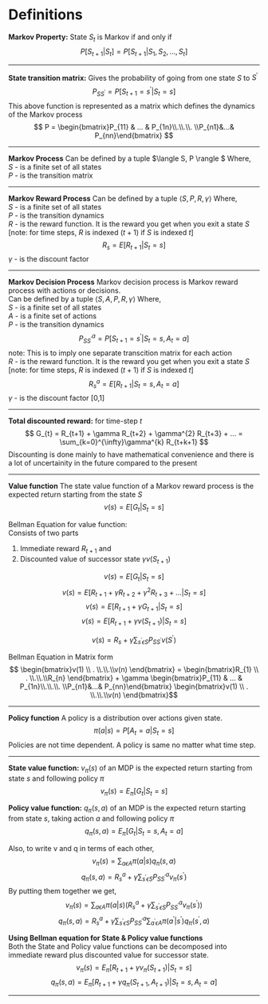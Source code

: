 # **Definitions**

**Markov Property:** State $S_{t}$ is Markov if and only if
$$ P[S_{t+1} | S_{t}] = P[S_{t+1} | S_{1}, S_{2}, ..., S_{t}] $$

---

**State transition matrix:** Gives the probability of going from one state $S$ to $S^{'}$
$$ P_{SS^{'}} = P[S_{t+1} = s^{'} | S_{t} = s]  $$
This above function is represented as a matrix which defines the dynamics of the Markov process
$$ P = \begin{bmatrix}P_{11} & ... & P_{1n}\\.\\.\\. \\P_{n1}&...& P_{nn}\end{bmatrix} $$

---

**Markov Process**
Can be defined by a tuple $\langle S, P \rangle $ Where,  
$S$ - is a finite set of all states  
$P$ - is the transition matrix  

---

**Markov Reward Process**
Can be defined by a tuple $\langle S, P, R, \gamma \rangle$ Where,  
$S$ - is a finite set of all states  
$P$ - is the transition dynamics  
$R$ - is the reward function. It is the reward you get when you exit a state $S$ [note: for time steps, $R$ is indexed $(t+1)$ if $S$ is indexed $t$]
$$ R_{s} = E[R_{t+1} | S_{t} = s]$$
$\gamma$ - is the discount factor  

---

**Markov Decision Process**
Markov decision process is Markov reward process with actions or decisions.  
Can be defined by a tuple $\langle S, A, P, R, \gamma \rangle$ Where,  
$S$ - is a finite set of all states  
$A$ - is a finite set of actions  
$P$ - is the transition dynamics  
$$ P_{SS^{'}}^{a} = P[S_{t+1} = s^{'} | S_{t} = s, A_{t} = a]  $$
note: This is to imply one separate transcition matrix for each action  
$R$ - is the reward function. It is the reward you get when you exit a state $S$ [note: for time steps, $R$ is indexed $(t+1)$ if $S$ is indexed $t$]
$$ R_{s}^{a} = E[R_{t+1} | S_{t} = s, A_{t}=a] $$
$\gamma$ - is the discount factor [0,1]  

---

**Total discounted reward:** for time-step $t$  
$$ G_{t} = R_{t+1} + \gamma R_{t+2} + \gamma^{2} R_{t+3} + ... = \sum_{k=0}^{\infty}\gamma^{k} R_{t+k+1} $$
Discounting is done mainly to have mathematical convenience and there is a lot of uncertainity in the future compared to the present

---

**Value function**
The state value function of a Markov reward process is the expected return starting from the state $S$
$$ v(s)  = E[G_{t} | S_{t} = s] $$

Bellman Equation for value function:  
Consists of two parts  
1. Immediate reward $R_{t+1}$ and   
2. Discounted value of successor state $\gamma v(S_{t+1})$

$$ v(s) = E[G_{t} | S_{t}=s] $$
$$ v(s) = E[R_{t+1} + \gamma R_{t+2} + \gamma^{2} R_{t+3} + ... | S_{t}=s] $$
$$ v(s) = E[R_{t+1} + \gamma G_{t+1} | S_{t}=s] $$
$$ v(s) = E[R_{t+1} + \gamma v(S_{t+1}) | S_{t}=s] $$  

$$ v(s) = R_{s} + \gamma \sum_{s^{'}\epsilon S} P_{SS^{'}}v(S^{'}) $$

Bellman Equation in Matrix form
$$ \begin{bmatrix}v(1) \\ . \\.\\.\\v(n) \end{bmatrix} = \begin{bmatrix}R_{1} \\ . \\.\\.\\R_{n} \end{bmatrix}  +  \gamma \begin{bmatrix}P_{11} & ... & P_{1n}\\.\\.\\. \\P_{n1}&...& P_{nn}\end{bmatrix}   \begin{bmatrix}v(1) \\ . \\.\\.\\v(n) \end{bmatrix}$$

---

**Policy function**
A policy is a distribution over actions given state.
$$ \pi(a|s) = P[A_{t}=a | S_{t}=s] $$
Policies are not time dependent. A policy is same no matter what time step.

---

**State value function:** $v_{\pi}(s)$ of an MDP is the expected return starting from state $s$ and following policy $\pi$
$$ v_{\pi}(s) = E_{\pi}[G_{t} | S_{t}=s] $$

**Policy value function:** $q_{\pi}(s,a)$ of an MDP is the expected return starting from state $s$, taking action $a$ and following policy $\pi$
$$ q_{\pi}(s,a) = E_{\pi}[G_{t} | S_{t}=s,A_{t}=a] $$

Also, to write v and q in terms of each other,  
$$ v_{\pi}(s) = \sum_{a \epsilon A} \pi(a|s)q_{\pi}(s,a) $$
$$ q_{\pi}(s,a) = R_{s}^{a} + \gamma \sum_{s^{'} \epsilon S} P_{SS^{'}}^{a}v_{\pi}(s^{'}) $$
By putting them together we get,
$$ v_{\pi}(s) = \sum_{a \epsilon A}\pi(a|s)(R_{s}^{a} + \gamma \sum_{s^{'} \epsilon S} P_{SS^{'}}^{a}v_{\pi}(s^{'})) $$
$$ q_{\pi}(s,a) = R_{s}^{a} + \gamma \sum_{s^{'} \epsilon S} P_{SS^{'}}^{a}\sum_{a^{'} \epsilon A} \pi(a^{'}|s^{'})q_{\pi}(s^{'},a) $$

**Using Bellman equation for State & Policy value functions**  
Both the State and Policy value functions can be decomposed into immediate reward plus discounted value for successor state.
$$ v_{\pi}(s) = E_{\pi}[R_{t+1} + \gamma v_{\pi}(S_{t+1})| S_{t}=s] $$
$$ q_{\pi}(s,a) = E_{\pi}[R_{t+1} + \gamma q_{\pi}(S_{t+1}, A_{t+1}) | S_{t}=s,A_{t}=a] $$

---